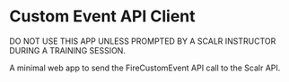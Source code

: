 Custom Event API Client
=======================

DO NOT USE THIS APP UNLESS PROMPTED BY A SCALR INSTRUCTOR DURING A TRAINING
SESSION.

A minimal web app to send the FireCustomEvent API call to the Scalr API.
